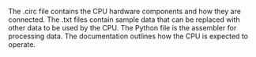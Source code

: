 The .circ file contains the CPU hardware components and how they are connected.
The .txt files contain sample data that can be replaced with other data to be used by the CPU.
The Python file is the assembler for processing data.
The documentation outlines how the CPU is expected to operate.
